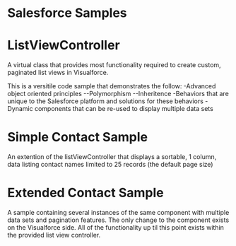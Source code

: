 # Salesforce Samples

# ListViewController
A virtual class that provides most functionality required to create custom,
paginated list views in Visualforce.

This is a versitile code sample that demonstrates the follow:
-Advanced object oriented principles
--Polymorphism
--Inheritence
-Behaviors that are unique to the Salesforce platform and solutions for these
behaviors
-Dynamic components that can be re-used to display multiple data sets

# Simple Contact Sample
An extention of the listViewController that displays a sortable, 1 column, data
listing contact names limited to 25 records (the default page size)

# Extended Contact Sample
A sample containing several instances of the same component with multiple data
sets and pagination features. The only change to the component exists on the
Visualforce side. All of the functionality up til this point exists within
the provided list view controller.